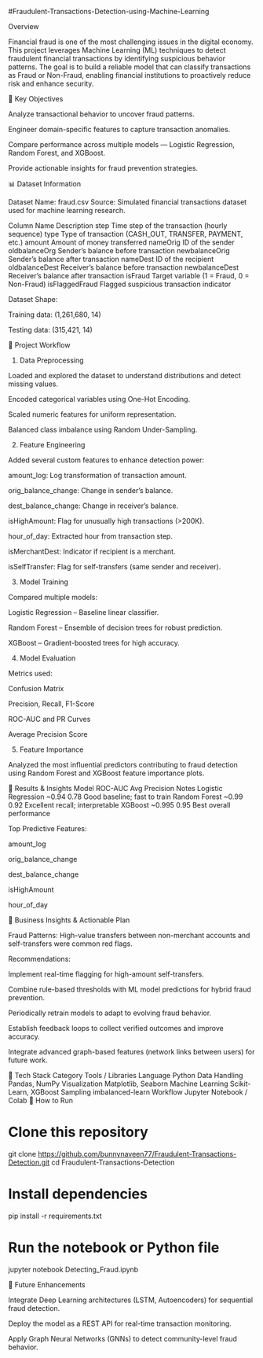 #Fraudulent-Transactions-Detection-using-Machine-Learning
 
Overview

Financial fraud is one of the most challenging issues in the digital economy. This project leverages Machine Learning (ML) techniques to detect fraudulent financial transactions by identifying suspicious behavior patterns.
The goal is to build a reliable model that can classify transactions as Fraud or Non-Fraud, enabling financial institutions to proactively reduce risk and enhance security.

🧠 Key Objectives

Analyze transactional behavior to uncover fraud patterns.

Engineer domain-specific features to capture transaction anomalies.

Compare performance across multiple models — Logistic Regression, Random Forest, and XGBoost.

Provide actionable insights for fraud prevention strategies.

📊 Dataset Information

Dataset Name: fraud.csv
Source: Simulated financial transactions dataset used for machine learning research.

Column Name	Description
step	Time step of the transaction (hourly sequence)
type	Type of transaction (CASH_OUT, TRANSFER, PAYMENT, etc.)
amount	Amount of money transferred
nameOrig	ID of the sender
oldbalanceOrg	Sender’s balance before transaction
newbalanceOrig	Sender’s balance after transaction
nameDest	ID of the recipient
oldbalanceDest	Receiver’s balance before transaction
newbalanceDest	Receiver’s balance after transaction
isFraud	Target variable (1 = Fraud, 0 = Non-Fraud)
isFlaggedFraud	Flagged suspicious transaction indicator

Dataset Shape:

Training data: (1,261,680, 14)

Testing data: (315,421, 14)

🧩 Project Workflow
1. Data Preprocessing

Loaded and explored the dataset to understand distributions and detect missing values.

Encoded categorical variables using One-Hot Encoding.

Scaled numeric features for uniform representation.

Balanced class imbalance using Random Under-Sampling.

2. Feature Engineering

Added several custom features to enhance detection power:

amount_log: Log transformation of transaction amount.

orig_balance_change: Change in sender’s balance.

dest_balance_change: Change in receiver’s balance.

isHighAmount: Flag for unusually high transactions (>200K).

hour_of_day: Extracted hour from transaction step.

isMerchantDest: Indicator if recipient is a merchant.

isSelfTransfer: Flag for self-transfers (same sender and receiver).

3. Model Training

Compared multiple models:

Logistic Regression – Baseline linear classifier.

Random Forest – Ensemble of decision trees for robust prediction.

XGBoost – Gradient-boosted trees for high accuracy.

4. Model Evaluation

Metrics used:

Confusion Matrix

Precision, Recall, F1-Score

ROC-AUC and PR Curves

Average Precision Score

5. Feature Importance

Analyzed the most influential predictors contributing to fraud detection using Random Forest and XGBoost feature importance plots.

🧪 Results & Insights
Model	ROC-AUC	Avg Precision	Notes
Logistic Regression	~0.94	0.78	Good baseline; fast to train
Random Forest	~0.99	0.92	Excellent recall; interpretable
XGBoost	~0.995	0.95	Best overall performance

Top Predictive Features:

amount_log

orig_balance_change

dest_balance_change

isHighAmount

hour_of_day

🧭 Business Insights & Actionable Plan

Fraud Patterns: High-value transfers between non-merchant accounts and self-transfers were common red flags.

Recommendations:

Implement real-time flagging for high-amount self-transfers.

Combine rule-based thresholds with ML model predictions for hybrid fraud prevention.

Periodically retrain models to adapt to evolving fraud behavior.

Establish feedback loops to collect verified outcomes and improve accuracy.

Integrate advanced graph-based features (network links between users) for future work.

🧰 Tech Stack
Category	Tools / Libraries
Language	Python
Data Handling	Pandas, NumPy
Visualization	Matplotlib, Seaborn
Machine Learning	Scikit-Learn, XGBoost
Sampling	imbalanced-learn
Workflow	Jupyter Notebook / Colab
🚀 How to Run
# Clone this repository
git clone https://github.com/bunnynaveen77/Fraudulent-Transactions-Detection.git
cd Fraudulent-Transactions-Detection

# Install dependencies
pip install -r requirements.txt

# Run the notebook or Python file
jupyter notebook Detecting_Fraud.ipynb

🧠 Future Enhancements

Integrate Deep Learning architectures (LSTM, Autoencoders) for sequential fraud detection.

Deploy the model as a REST API for real-time transaction monitoring.

Apply Graph Neural Networks (GNNs) to detect community-level fraud behavior.
